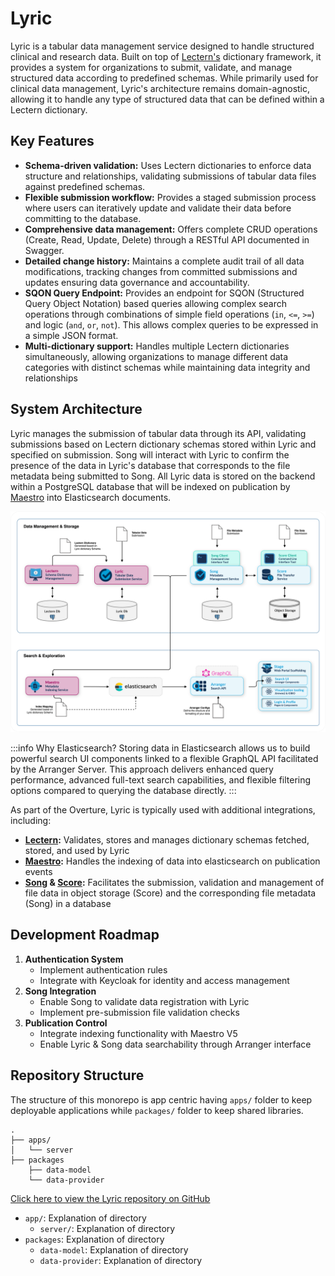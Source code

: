 # Lyric

Lyric is a tabular data management service designed to handle structured clinical and research data. Built on top of [Lectern's](/docs/under-development/lectern/) dictionary framework, it provides a system for organizations to submit, validate, and manage structured data according to predefined schemas. While primarily used for clinical data management, Lyric's architecture remains domain-agnostic, allowing it to handle any type of structured data that can be defined within a Lectern dictionary.

## Key Features

- **Schema-driven validation:** Uses Lectern dictionaries to enforce data structure and relationships, validating submissions of tabular data files against predefined schemas.
- **Flexible submission workflow:** Provides a staged submission process where users can iteratively update and validate their data before committing to the database.
- **Comprehensive data management:** Offers complete CRUD operations (Create, Read, Update, Delete) through a RESTful API documented in Swagger.
- **Detailed change history:** Maintains a complete audit trail of all data modifications, tracking changes from committed submissions and updates ensuring data governance and accountability.
- **SQON Query Endpoint:** Provides an endpoint for SQON (Structured Query Object Notation) based queries allowing complex search operations through combinations of simple field operations (`in`, `<=`, `>=`) and logic (`and`, `or`, `not`). This allows complex queries to be expressed in a simple JSON format.
- **Multi-dictionary support:** Handles multiple Lectern dictionaries simultaneously, allowing organizations to manage different data categories with distinct schemas while maintaining data integrity and relationships

## System Architecture

Lyric manages the submission of tabular data through its API, validating submissions based on Lectern dictionary schemas stored within Lyric and specified on submission. Song will interact with Lyric to confirm the presence of the data in Lyric's database that corresponds to the file metadata being submitted to Song. All Lyric data is stored on the backend within a PostgreSQL database that will be indexed on publication by [Maestro](/docs/core-software/Maestro/overview) into Elasticsearch documents. 

![Submission System Architecture](./images/submission-system.svg 'Updated Overture Submission System')

:::info Why Elasticsearch?
Storing data in Elasticsearch allows us to build powerful search UI components linked to a flexible GraphQL API facilitated by the Arranger Server. This approach delivers enhanced query performance, advanced full-text search capabilities, and flexible filtering options compared to querying the database directly.
:::

As part of the Overture, Lyric is typically used with additional integrations, including:

- **[Lectern](/docs/under-development/lectern/):** Validates, stores and manages dictionary schemas fetched, stored, and used by Lyric
- **[Maestro](/docs/core-software/Maestro/overview):** Handles the indexing of data into elasticsearch on publication events
- **[Song](/docs/core-software/Song/overview) & [Score](/docs/core-software/Score/overview):** Facilitates the submission, validation and management of file data in object storage (Score) and the corresponding file metadata (Song) in a database

## Development Roadmap

1. **Authentication System**
   - Implement authentication rules
   - Integrate with Keycloak for identity and access management
2. **Song Integration**
   - Enable Song to validate data registration with Lyric
   - Implement pre-submission file validation checks
3. **Publication Control**
   - Integrate indexing functionality with Maestro V5
   - Enable Lyric & Song data searchability through Arranger interface

## Repository Structure

The structure of this monorepo is app centric having `apps/` folder to keep deployable applications while `packages/` folder to keep shared libraries.

```
.
├── apps/
│   └── server
├── packages
    ├── data-model
    └── data-provider
```

[Click here to view the Lyric repository on GitHub](https://github.com/overture-stack/lyric)

- `app/`: Explanation of directory
    - `server/`: Explanation of directory
- `packages`: Explanation of directory
    - `data-model`: Explanation of directory
    - `data-provider`: Explanation of directory